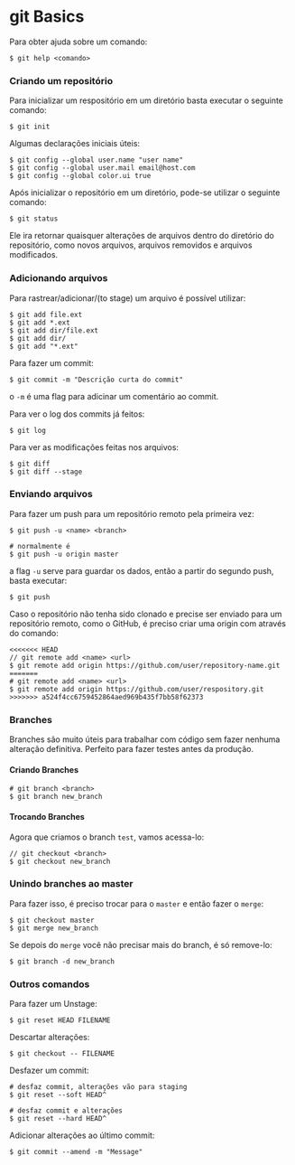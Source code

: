 # git Basics

Para obter ajuda sobre um comando:
```
$ git help <comando>
```

### Criando um repositório

Para inicializar um respositório em um diretório basta executar o seguinte comando:
```
$ git init
```

Algumas declarações iniciais úteis:
```
$ git config --global user.name "user name"
$ git config --global user.mail email@host.com
$ git config --global color.ui true
```

Após inicializar o repositório em um diretório, pode-se utilizar o seguinte
comando:
```
$ git status
```

Ele ira retornar quaisquer alterações de arquivos dentro do diretório do repositório, como novos arquivos, arquivos removidos e arquivos modificados.

### Adicionando arquivos

Para rastrear/adicionar/(to stage) um arquivo é possível utilizar:
```
$ git add file.ext
$ git add *.ext
$ git add dir/file.ext
$ git add dir/
$ git add "*.ext"
```
Para fazer um commit:
```
$ git commit -m "Descrição curta do commit"
```

o `-m` é uma flag para adicinar um comentário ao commit.

Para ver o log dos commits já feitos:
```
$ git log
```

Para ver as modificações feitas nos arquivos:
```
$ git diff
$ git diff --stage
```

### Enviando arquivos

Para fazer um push para um repositório remoto pela primeira vez:
```
$ git push -u <name> <branch>

# normalmente é
$ git push -u origin master
```

a flag `-u` serve para guardar os dados, então a partir do segundo push, basta executar:
```
$ git push
```

Caso o repositório não tenha sido clonado e precise ser enviado para um repositório remoto, como o GitHub, é preciso criar uma origin com através do comando:

```
<<<<<<< HEAD
// git remote add <name> <url>
$ git remote add origin https://github.com/user/repository-name.git
=======
# git remote add <name> <url>
$ git remote add origin https://github.com/user/respository.git
>>>>>>> a524f4cc6759452864aed969b435f7bb58f62373
```

### Branches

Branches são muito úteis para trabalhar com código sem fazer nenhuma alteração definitiva. Perfeito para fazer testes antes da produção.

#### Criando Branches

```
# git branch <branch>
$ git branch new_branch

```

#### Trocando Branches
Agora que criamos o branch `test`, vamos acessa-lo:
```
// git checkout <branch>
$ git checkout new_branch
```

### Unindo branches ao master

Para fazer isso, é preciso trocar para o `master` e então fazer o `merge`:
```
$ git checkout master
$ git merge new_branch
```

Se depois do `merge` você não precisar mais do branch, é só remove-lo:
```
$ git branch -d new_branch
```

### Outros comandos

Para fazer um Unstage:
```
$ git reset HEAD FILENAME
```

Descartar alterações:
```
$ git checkout -- FILENAME
```

Desfazer um commit:
```
# desfaz commit, alterações vão para staging
$ git reset --soft HEAD^

# desfaz commit e alterações
$ git reset --hard HEAD^
```

Adicionar alterações ao último commit:
```
$ git commit --amend -m "Message"
```
